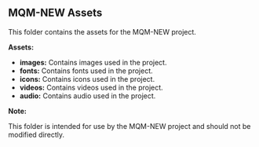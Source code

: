 ## MQM-NEW Assets

This folder contains the assets for the MQM-NEW project.

**Assets:**

* **images:** Contains images used in the project.
* **fonts:** Contains fonts used in the project.
* **icons:** Contains icons used in the project.
* **videos:** Contains videos used in the project.
* **audio:** Contains audio used in the project.

**Note:**

This folder is intended for use by the MQM-NEW project and should not be modified directly.
